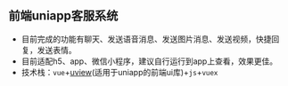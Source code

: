 ## 前端uniapp客服系统
+ 目前完成的功能有聊天、发送语音消息、发送图片消息、发送视频，快捷回复，发送表情。
+ 目前适配h5、app、微信小程序，建议自行运行到app上查看，效果更佳。
+ 技术栈：`vue`+[uview](https://www.uviewui.com/components/intro.html)(适用于uniapp的前端ui库)+`js`+`vuex`
